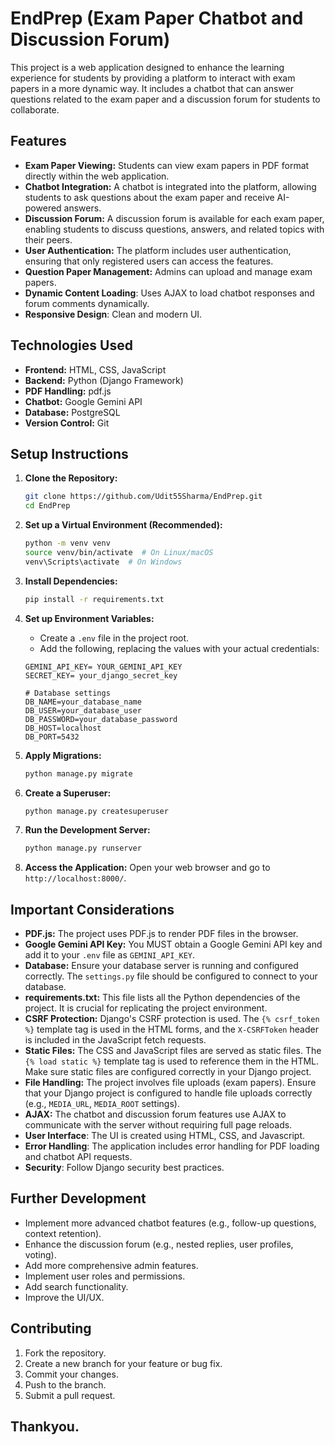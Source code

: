# EndPrep (Exam Paper Chatbot and Discussion Forum)

This project is a web application designed to enhance the learning experience for students by providing a platform to interact with exam papers in a more dynamic way. It includes a chatbot that can answer questions related to the exam paper and a discussion forum for students to collaborate.

## Features

* **Exam Paper Viewing:** Students can view exam papers in PDF format directly within the web application.
* **Chatbot Integration:** A chatbot is integrated into the platform, allowing students to ask questions about the exam paper and receive AI-powered answers.
* **Discussion Forum:** A discussion forum is available for each exam paper, enabling students to discuss questions, answers, and related topics with their peers.
* **User Authentication:** The platform includes user authentication, ensuring that only registered users can access the features.
* **Question Paper Management:** Admins can upload and manage exam papers.
* **Dynamic Content Loading**: Uses AJAX to load chatbot responses and forum comments dynamically.
* **Responsive Design**: Clean and modern UI.

## Technologies Used

* **Frontend:** HTML, CSS, JavaScript
* **Backend:** Python (Django Framework)
* **PDF Handling:** pdf.js
* **Chatbot:** Google Gemini API
* **Database:** PostgreSQL
* **Version Control:** Git

## Setup Instructions

1.  **Clone the Repository:**

    ```bash
    git clone https://github.com/Udit55Sharma/EndPrep.git
    cd EndPrep
    ```

2.  **Set up a Virtual Environment (Recommended):**

    ```bash
    python -m venv venv
    source venv/bin/activate  # On Linux/macOS
    venv\Scripts\activate  # On Windows
    ```

3.  **Install Dependencies:**

    ```bash
    pip install -r requirements.txt
    ```

4.  **Set up Environment Variables:**
    * Create a `.env` file in the project root.
    * Add the following, replacing the values with your actual credentials:
    ```
    GEMINI_API_KEY= YOUR_GEMINI_API_KEY
    SECRET_KEY= your_django_secret_key

    # Database settings
    DB_NAME=your_database_name
    DB_USER=your_database_user
    DB_PASSWORD=your_database_password
    DB_HOST=localhost
    DB_PORT=5432
    ```
    
5.  **Apply Migrations:**

    ```bash
    python manage.py migrate
    ```

6.  **Create a Superuser:**

    ```bash
    python manage.py createsuperuser
    ```

7.  **Run the Development Server:**

    ```bash
    python manage.py runserver
    ```

8.  **Access the Application:**
    Open your web browser and go to `http://localhost:8000/`.

##   Important Considerations

* **PDF.js:** The project uses PDF.js to render PDF files in the browser.
* **Google Gemini API Key:** You MUST obtain a Google Gemini API key and add it to your `.env` file as `GEMINI_API_KEY`.
* **Database:** Ensure your database server is running and configured correctly. The  `settings.py`  file should be configured to connect to your database.
* **requirements.txt:** This file lists all the Python dependencies of the project.  It is crucial for replicating the project environment.
* **CSRF Protection:** Django's CSRF protection is used.  The  `{% csrf_token %}`  template tag is used in the HTML forms, and the  `X-CSRFToken`  header is included in the JavaScript fetch requests.
* **Static Files:** The CSS and JavaScript files are served as static files.  The `{% load static %}` template tag is used to reference them in the HTML.  Make sure static files are configured correctly in your Django project.
* **File Handling:** The project involves file uploads (exam papers).  Ensure that your Django project is configured to handle file uploads correctly (e.g., `MEDIA_URL`, `MEDIA_ROOT` settings).
* **AJAX:** The chatbot and discussion forum features use AJAX to communicate with the server without requiring full page reloads.
* **User Interface**: The UI is created using HTML, CSS, and Javascript.
* **Error Handling**:  The application includes error handling for PDF loading and chatbot API requests.
*	**Security**:  Follow Django security best practices.

##  Further Development

* Implement more advanced chatbot features (e.g., follow-up questions, context retention).
* Enhance the discussion forum (e.g., nested replies, user profiles, voting).
* Add more comprehensive admin features.
* Implement user roles and permissions.
* Add search functionality.
* Improve the UI/UX.

##  Contributing

1.  Fork the repository.
2.  Create a new branch for your feature or bug fix.
3.  Commit your changes.
4.  Push to the branch.
5.  Submit a pull request.

## Thankyou.
